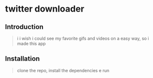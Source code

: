 # twitter downloader

## Introduction

> i i wish i could see my favorite gifs and videos on a easy way, so i made this app 

## Installation

> clone the repo, install the dependencies e run